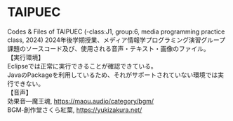 # TAIPUEC
Codes &amp; Files of TAIPUEC (-class:J1, group:6, media programming practice class, 2024)
2024年後学期授業、メディア情報学プログラミング演習グループ課題のソースコード及び、使用される音声・テキスト・画像のファイル。\
【実行環境】\
Eclipseでは正常に実行できることが確認できている。\
JavaのPackageを利用しているため、それがサポートされていない環境では実行できない。\
【音声】\
効果音―魔王魂, https://maou.audio/category/bgm/ \
BGM‐創作堂さくら紅葉, https://yukizakura.net/
